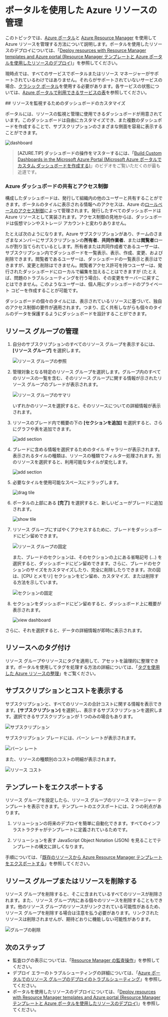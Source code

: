 <properties 
	pageTitle="Azure ポータルを使用した Azure リソースの管理 | Microsoft Azure" 
	description="Azure ポータルと Azure Resource Manager を使用してリソースを管理します。ダッシュボードとタイルを使用してリソースを監視する方法について説明します。" 
	services="azure-resource-manager,azure-portal" 
	documentationCenter="" 
	authors="tfitzmac" 
	manager="timlt" 
	editor="tysonn"/>

<tags 
	ms.service="azure-resource-manager" 
	ms.workload="multiple" 
	ms.tgt_pltfrm="na" 
	ms.devlang="na" 
	ms.topic="article" 
	ms.date="06/10/2016" 
	ms.author="tomfitz"/>


# ポータルを使用した Azure リソースの管理

このトピックでは、[Azure ポータル](https://portal.azure.com)と [Azure Resource Manager](../resource-group-overview.md) を使用して Azure リソースを管理する方法について説明します。ポータルを使用したリソースのデプロイについては、「[Deploy resources with Resource Manager templates and Azure portal (Resource Manager テンプレートと Azure ポータルを使用したリソースのデプロイ)](../resource-group-template-deploy-portal.md)」を参照してください。

現時点では、すべてのサービスでポータルまたはリソース マネージャーがサポートされているわけではありません。それらがサポートされていないサービスの場合、[クラシック ポータル](https://manage.windowsazure.com)を使用する必要があります。各サービスの状態については、[Azure ポータルで利用できるサービスの表](https://azure.microsoft.com/features/azure-portal/availability/)を参照してください。

<a id="access-control-for-azure-dashboards" />
## リソースを監視するためのダッシュボードのカスタマイズ

ポータルには、リソースの監視と管理に使用できるダッシュボードが用意されています。このダッシュボードは自由にカスタマイズでき、また複数のダッシュボードを作成することで、サブスクリプションのさまざまな側面を容易に表示することができます。

![dashboard](./media/resource-group-portal/dashboard.png)

> [AZURE.TIP] ダッシュボードの操作をマスターするには、「[Build Custom Dashboards in the Microsoft Azure Portal (Microsoft Azure ポータルでカスタム ダッシュボードを作成する)](https://channel9.msdn.com/Blogs/trevor-cloud/azure-portal-dashboards)」のビデオをご覧いただくのが最も近道です。

### Azure ダッシュボードの共有とアクセス制御
構成したダッシュボードは、発行して組織内の他のユーザーと共有することができます。ポータルのタイルに表示される情報へのアクセスは、Azure の[ロールベースのアクセス制御](../active-directory/role-based-access-control-configure.md)によって管理されます。発行したすべてのダッシュボードは Azure リソースとして実装されます。アクセス制御の見地からは、ダッシュボードは仮想マシンやストレージ アカウントと変わりありません。

たとえば次のようになります。Azure サブスクリプションがあり、チームのさまざまなメンバーにサブスクリプションの**所有者**、**共同作業者**、または**閲覧者**ロールが割り当てられているとします。所有者または共同作成者であるユーザーは、サブスクリプション内でダッシュボードを一覧表示、表示、作成、変更、および削除できます。閲覧者であるユーザーは、ダッシュボードの一覧表示と表示はできますが、変更と削除はできません。閲覧者アクセス許可を持つユーザーは、発行されたダッシュボードにローカルで編集を加えることはできますが (たとえば、問題のトラブルシューティングを行う場合)、その変更をサーバーに戻すことはできません。このようなユーザーは、個人用にダッシュボードのプライベート コピーを作成することが可能です。

ダッシュボードの個々のタイルには、表示されているリソースに基づいて、独自のアクセス制御の要件が適用されます。つまり、広く共有しながらも個々のタイルのデータを保護するようにダッシュボードを設計することができます。

## リソース グループの管理

1. 自分のサブスクリプションのすべてのリソース グループを表示するには、**[リソース グループ]** を選択します。

    ![リソース グループの参照](./media/resource-group-portal/browse-groups.png)

2. 管理対象となる特定のリソース グループを選択します。グループ内のすべてのリソースの一覧を含む、そのリソース グループに関する情報が示されたリソース グループのブレードが表示されます。

    ![リソース グループのサマリ](./media/resource-group-portal/group-summary.png)

    いずれかのリソースを選択すると、そのリソースについての詳細情報が表示されます。

3. リソースのブレード内で概要の下の **[セクションを追加]** を選択すると、さらにグラフや表を追加できます。

    ![add section](./media/resource-group-portal/add-section.png)

4. ブレードに含める情報を選択するためのタイル ギャラリーが表示されます。表示されるタイルの種類は、リソースの種類でフィルター処理されます。別のリソースを選択すると、利用可能なタイルが変化します。

    ![add section](./media/resource-group-portal/tile-gallery.png)

5. 必要なタイルを使用可能なスペースにドラッグします。

    ![drag tile](./media/resource-group-portal/drag-tile.png)

6. ポータルの上部にある **[完了]** を選択すると、新しいビューがブレードに追加されます。

    ![show tile](./media/resource-group-portal/show-lens.png)

7. リソース グループにすばやくアクセスするために、ブレードをダッシュボードにピン留めできます。

    ![リソース グループの固定](./media/resource-group-portal/pin-group.png)

    また、ブレードのセクションは、そのセクションの上にある省略記号 (...) を選択すると、ダッシュボードにピン留めできます。さらに、ブレードのセクションのサイズをカスタマイズしたり、完全に削除したりできます。次の図は、[CPU とメモリ] セクションをピン留め、カスタマイズ、または削除する方法を示しています。

    ![セクションの固定](./media/resource-group-portal/pin-cpu-section.png)

8. セクションをダッシュボードにピン留めすると、ダッシュボード上に概要が表示されます。

    ![view dashboard](./media/resource-group-portal/view-startboard.png)

さらに、それを選択すると、データの詳細情報が即時に表示されます。

## リソースへのタグ付け

リソース グループやリソースにタグを適用して、アセットを論理的に整理できます。ポータルを使用してタグを処理する方法の詳細については、「[タグを使用した Azure リソースの整理](../resource-group-using-tags.md)」をご覧ください。

## サブスクリプションとコストを表示する

サブスクリプションと、すべてのリソースの合計コストに関する情報を表示できます。**[サブスクリプション]** を選択し、表示するサブスクリプションを選択します。選択できるサブスクリプションが 1 つのみの場合もあります。

![サブスクリプション](./media/resource-group-portal/select-subscription.png)

サブスクリプション ブレードには、バーン レートが表示されます。

![バーン レート](./media/resource-group-portal/burn-rate.png)

また、リソースの種類別のコストの明細が表示されます。

![リソース コスト](./media/resource-group-portal/cost-by-resource.png)

## テンプレートをエクスポートする

リソース グループを設定したら、リソース グループのリソース マネージャー テンプレートを表示できます。テンプレートのエクスポートには、2 つの利点があります。

1. ソリューションの将来のデプロイを簡単に自動化できます。すべてのインフラストラクチャがテンプレートに定義されているためです。

2. ソリューションを表す JavaScript Object Notation (JSON) を見ることでテンプレートの構文に詳しくなります。

手順については、「[既存のリソースから Azure Resource Manager テンプレートをエクスポートする](../resource-manager-export-template.md)」を参照してください。

## リソース グループまたはリソースを削除する

リソース グループを削除すると、そこに含まれているすべてのリソースが削除されます。また、リソース グループ内にある個々のリソースを削除することもできます。他のリソース グループのリソースがリンクされている可能性があるため、リソース グループを削除する場合は注意を払う必要があります。リンクされたリソースは削除されませんが、期待どおりに機能しない可能性があります。

![グループの削除](./media/resource-group-portal/delete-group.png)


## 次のステップ

- 監査ログの表示については、「[Resource Manager の監査操作](../resource-group-audit.md)」を参照してください。
- デプロイ エラーのトラブルシューティングの詳細については、「[Azure ポータルでのリソース グループのデプロイのトラブルシューティング](../resource-manager-troubleshoot-deployments-portal.md)」を参照してください。
- ポータルを使用したリソースのデプロイについては、「[Deploy resources with Resource Manager templates and Azure portal (Resource Manager テンプレートと Azure ポータルを使用したリソースのデプロイ)](../resource-group-template-deploy-portal.md)」を参照してください。

<!---HONumber=AcomDC_0615_2016-->